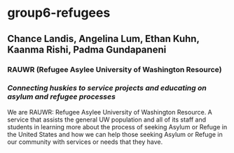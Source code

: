 # group6-refugees

## **Chance Landis, Angelina Lum, Ethan Kuhn, Kaanma Rishi, Padma Gundapaneni**

### **RAUWR (Refugee Asylee University of Washington Resource)**

### *Connecting huskies to service projects and educating on asylum and refugee processes*

We are RAUWR: Refugee Asylee University of Washington Resource. A service that assists the general UW population and all of its staff and students in learning more about the process of seeking Asylum or Refuge in the United States and how we can help those seeking Asylum or Refuge in our community with services or needs that they have.